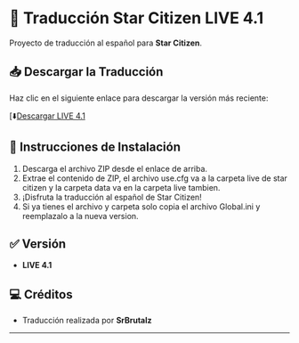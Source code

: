 # 🚀 Traducción Star Citizen LIVE 4.1

Proyecto de traducción al español para **Star Citizen**.

## 📥 Descargar la Traducción
Haz clic en el siguiente enlace para descargar la versión más reciente:

[⬇️[Descargar LIVE 4.1]([])

## 📄 Instrucciones de Instalación
1. Descarga el archivo ZIP desde el enlace de arriba.
2. Extrae el contenido de ZIP, el archivo use.cfg va a la carpeta live de star citizen y la carpeta data va en la carpeta live tambien.
3. ¡Disfruta la traducción al español de Star Citizen!
4. Si ya tienes el archivo y carpeta solo copia el archivo Global.ini y reemplazalo a la nueva version.
## ✅ Versión
- **LIVE 4.1**

## 💻 Créditos
- Traducción realizada por **SrBrutalz**

---
